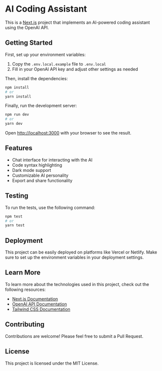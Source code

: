 # AI Coding Assistant

This is a [Next.js](https://nextjs.org/) project that implements an AI-powered coding assistant using the OpenAI API.

## Getting Started

First, set up your environment variables:

1. Copy the `.env.local.example` file to `.env.local`
2. Fill in your OpenAI API key and adjust other settings as needed

Then, install the dependencies:

```bash
npm install
# or
yarn install
```

Finally, run the development server:

```bash
npm run dev
# or
yarn dev
```

Open [http://localhost:3000](http://localhost:3000) with your browser to see the result.

## Features

- Chat interface for interacting with the AI
- Code syntax highlighting
- Dark mode support
- Customizable AI personality
- Export and share functionality

## Testing

To run the tests, use the following command:

```bash
npm test
# or
yarn test
```

## Deployment

This project can be easily deployed on platforms like Vercel or Netlify. Make sure to set up the environment variables in your deployment settings.

## Learn More

To learn more about the technologies used in this project, check out the following resources:

- [Next.js Documentation](https://nextjs.org/docs)
- [OpenAI API Documentation](https://beta.openai.com/docs/)
- [Tailwind CSS Documentation](https://tailwindcss.com/docs)

## Contributing

Contributions are welcome! Please feel free to submit a Pull Request.

## License

This project is licensed under the MIT License.